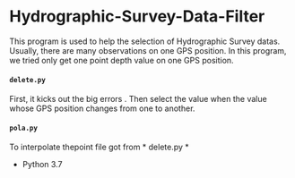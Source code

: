 # Hydrographic-Survey-Data-Filter
This program is used to help the selection of Hydrographic Survey datas. 
Usually, there are many observations on one GPS position.
In this program, we tried only get one point depth value on one GPS position.

#### `delete.py`

First, it kicks out the big errors . Then select the value when the value whose GPS position changes from one to another.


#### `pola.py`
To interpolate thepoint file got from * delete.py *

  * Python 3.7
